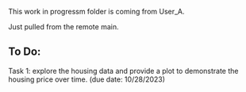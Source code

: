 This work in progressm folder is coming from User_A.

Just pulled from the remote main.

To Do:
-----
Task 1: explore the housing data and provide a plot to demonstrate the housing price over time. (due date: 10/28/2023)